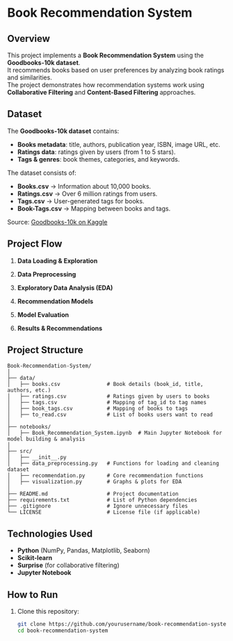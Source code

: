# Book Recommendation System

## Overview
This project implements a **Book Recommendation System** using the **Goodbooks-10k dataset**.  
It recommends books based on user preferences by analyzing book ratings and similarities.  
The project demonstrates how recommendation systems work using **Collaborative Filtering** and **Content-Based Filtering** approaches.


## Dataset
The **Goodbooks-10k dataset** contains:
- **Books metadata**: title, authors, publication year, ISBN, image URL, etc.
- **Ratings data**: ratings given by users (from 1 to 5 stars).
- **Tags & genres**: book themes, categories, and keywords.

The dataset consists of:
- **Books.csv** → Information about 10,000 books.
- **Ratings.csv** → Over 6 million ratings from users.
- **Tags.csv** → User-generated tags for books.
- **Book-Tags.csv** → Mapping between books and tags.

Source: [Goodbooks-10k on Kaggle](https://www.kaggle.com/zygmunt/goodbooks-10k)



## Project Flow
1. **Data Loading & Exploration**
   
2. **Data Preprocessing**
   
3. **Exploratory Data Analysis (EDA)**
  
4. **Recommendation Models**
   
5. **Model Evaluation**
   
6. **Results & Recommendations**


## Project Structure

```plaintext
Book-Recommendation-System/
│
├── data/ 
│   ├── books.csv               # Book details (book_id, title, authors, etc.)
│   ├── ratings.csv             # Ratings given by users to books
│   ├── tags.csv                # Mapping of tag_id to tag names
│   ├── book_tags.csv           # Mapping of books to tags
│   ├── to_read.csv             # List of books users want to read
│ 
├── notebooks/ 
│   ├── Book_Recommendation_System.ipynb  # Main Jupyter Notebook for model building & analysis
│ 
├── src/
│   ├── __init__.py
│   ├── data_preprocessing.py   # Functions for loading and cleaning dataset
│   ├── recommendation.py       # Core recommendation functions
│   ├── visualization.py        # Graphs & plots for EDA
│
├── README.md                   # Project documentation
├── requirements.txt            # List of Python dependencies
├── .gitignore                  # Ignore unnecessary files
└── LICENSE                     # License file (if applicable)
```




## Technologies Used
- **Python** (NumPy, Pandas, Matplotlib, Seaborn)
- **Scikit-learn**
- **Surprise** (for collaborative filtering)
- **Jupyter Notebook**



## How to Run
1. Clone this repository:
   ```bash
   git clone https://github.com/yourusername/book-recommendation-system.git
   cd book-recommendation-system
